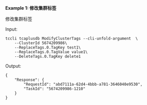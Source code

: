 **Example 1: 修改集群标签**

修改集群标签

Input: 

```
tccli tcaplusdb ModifyClusterTags --cli-unfold-argument  \
    --ClusterId 5674209986\
    --ReplaceTags.0.TagKey test1\
    --ReplaceTags.0.TagValue value1\
    --DeleteTags.0.TagKey delete1
```

Output: 
```
{
    "Response": {
        "RequestId": "abd7111a-62d4-4bbb-a781-3646040e9530",
        "TaskId": "5674209986-1210"
    }
}
```

